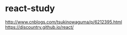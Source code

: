 # react-study
http://www.cnblogs.com/tsukinowaguma/p/6212395.html
https://discountry.github.io/react/
